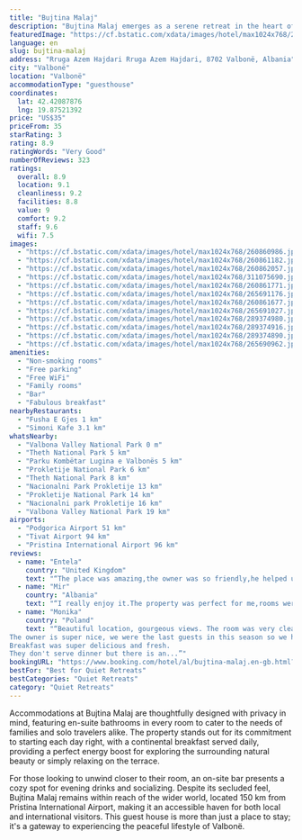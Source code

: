 ```yaml
---
title: "Bujtina Malaj"
description: "Bujtina Malaj emerges as a serene retreat in the heart of Valbonë, Kukës County, offering a unique blend of comfort and convenience for travelers seeking an escape in nature."
featuredImage: "https://cf.bstatic.com/xdata/images/hotel/max1024x768/260860986.jpg?k=f4d6fb31f10fc6b95adb609dfcdf3d5fe1b93fd6a5f8f75e67a4633a08ea1d92&o=&hp=1"
language: en
slug: bujtina-malaj
address: "Rruga Azem Hajdari Rruga Azem Hajdari, 8702 Valbonë, Albania"
city: "Valbonë"
location: "Valbonë"
accommodationType: "guesthouse"
coordinates:
  lat: 42.42087876
  lng: 19.87521392
price: "US$35"
priceFrom: 35
starRating: 3
rating: 8.9
ratingWords: "Very Good"
numberOfReviews: 323
ratings:
  overall: 8.9
  location: 9.1
  cleanliness: 9.2
  facilities: 8.8
  value: 9
  comfort: 9.2
  staff: 9.6
  wifi: 7.5
images:
  - "https://cf.bstatic.com/xdata/images/hotel/max1024x768/260860986.jpg?k=f4d6fb31f10fc6b95adb609dfcdf3d5fe1b93fd6a5f8f75e67a4633a08ea1d92&o=&hp=1"
  - "https://cf.bstatic.com/xdata/images/hotel/max1024x768/260861182.jpg?k=2934e77937701e60b9d53c75173afa0edeb8dbf2ecf8c1e5e5aa14a5c8278b0c&o=&hp=1"
  - "https://cf.bstatic.com/xdata/images/hotel/max1024x768/260862057.jpg?k=041b435d34fc7b272202388797918c1f4587dd17bb8243af10bcc0d78633d0b2&o=&hp=1"
  - "https://cf.bstatic.com/xdata/images/hotel/max1024x768/311075690.jpg?k=c29c0de0e87bcd855a0e3dc98e9212e119afaf89b6cbc31743c008179471e6d7&o=&hp=1"
  - "https://cf.bstatic.com/xdata/images/hotel/max1024x768/260861771.jpg?k=f98ccd008d3f300f0eadd4dbd6de91803f5e6ea876bd883fd82f76f9f9634bba&o=&hp=1"
  - "https://cf.bstatic.com/xdata/images/hotel/max1024x768/265691176.jpg?k=2ce05fc26b4df1433ae2b39aa0d5411d8e0c8664b59257fb4cbfb763adc46805&o=&hp=1"
  - "https://cf.bstatic.com/xdata/images/hotel/max1024x768/260861677.jpg?k=dab4d81cec7eaaf79de95b219984940800979073565dd15535e6d071706fe9bf&o=&hp=1"
  - "https://cf.bstatic.com/xdata/images/hotel/max1024x768/265691027.jpg?k=a5ced0dcf6d7490562c834702fbd72d31b429a7b4ee6fc13557ed698ae8da2a5&o=&hp=1"
  - "https://cf.bstatic.com/xdata/images/hotel/max1024x768/289374980.jpg?k=ba804302d8e06d320aaf7bc3541b9c890d48daf80a63d510326419072615695d&o=&hp=1"
  - "https://cf.bstatic.com/xdata/images/hotel/max1024x768/289374916.jpg?k=366974cc0445bc1b304dfa0ff927a94e056a51b10686355e8c32c8132c54c811&o=&hp=1"
  - "https://cf.bstatic.com/xdata/images/hotel/max1024x768/289374890.jpg?k=1de9846d35d1bb6087d799195ba0f6bbc2a55f252f0427e79d8ee970fd7c75d8&o=&hp=1"
  - "https://cf.bstatic.com/xdata/images/hotel/max1024x768/265690962.jpg?k=3e22daa4c0be70769e3e644ef5f970b4ccd19b6fa8c2150f682bacbb003269d6&o=&hp=1"
amenities:
  - "Non-smoking rooms"
  - "Free parking"
  - "Free WiFi"
  - "Family rooms"
  - "Bar"
  - "Fabulous breakfast"
nearbyRestaurants:
  - "Fusha E Gjes 1 km"
  - "Simoni Kafe 3.1 km"
whatsNearby:
  - "Valbona Valley National Park 0 m"
  - "Theth National Park 5 km"
  - "Parku Kombëtar Lugina e Valbonës 5 km"
  - "Prokletije National Park 6 km"
  - "Theth National Park 8 km"
  - "Nacionalni Park Prokletije 13 km"
  - "Prokletije National Park 14 km"
  - "Nacionalni park Prokletije 16 km"
  - "Valbona Valley National Park 19 km"
airports:
  - "Podgorica Airport 51 km"
  - "Tivat Airport 94 km"
  - "Pristina International Airport 96 km"
reviews:
  - name: "Entela"
    country: "United Kingdom"
    text: "“The place was amazing,the owner was so friendly,he helped us to visit the most beautiful places around,best service ever,,the room had a big space,too comfortable,clean,the toilet was very clean.I literally loved the food,and i felt so good thanks...”"
  - name: "Mir"
    country: "Albania"
    text: "“I really enjoy it.The property was perfect for me,rooms were so clean,with a big space,a great view,the bathrooms and everywhere so clean,the staff was amazing,the owner was so cheerful,friendly and helped us a lot,we had such a good time there,an...”"
  - name: "Monika"
    country: "Poland"
    text: "“Beautiful location, gourgeous views. The room was very clean.
The owner is super nice, we were the last guests in this season so we had incredible peace and quiet.
Breakfast was super delicious and fresh.
They don't serve dinner but there is an...”"
bookingURL: "https://www.booking.com/hotel/al/bujtina-malaj.en-gb.html?aid=8035640"
bestFor: "Best for Quiet Retreats"
bestCategories: "Quiet Retreats"
category: "Quiet Retreats"
---
```


Accommodations at Bujtina Malaj are thoughtfully designed with privacy in mind, featuring en-suite bathrooms in every room to cater to the needs of families and solo travelers alike. The property stands out for its commitment to starting each day right, with a continental breakfast served daily, providing a perfect energy boost for exploring the surrounding natural beauty or simply relaxing on the terrace.

For those looking to unwind closer to their room, an on-site bar presents a cozy spot for evening drinks and socializing. Despite its secluded feel, Bujtina Malaj remains within reach of the wider world, located 150 km from Pristina International Airport, making it an accessible haven for both local and international visitors. This guest house is more than just a place to stay; it's a gateway to experiencing the peaceful lifestyle of Valbonë.